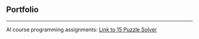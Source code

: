 ## Portfolio

---
AI course programming assignments:
[Link to 15 Puzzle Solver](https://github.com/audreyeg/EllaGainey/tree/master/15Puzzle)

